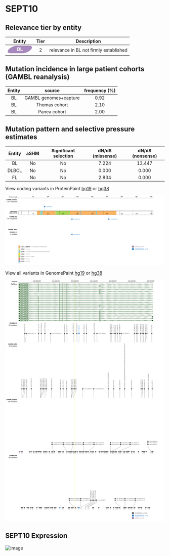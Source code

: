 # SEPT10

## Relevance tier by entity

|Entity|Tier|Description                           |
|:------:|:----:|--------------------------------------|
|![BL](images/icons/BL_tier2.png)    |2   |relevance in BL not firmly established|

## Mutation incidence in large patient cohorts (GAMBL reanalysis)

|Entity|source               |frequency (%)|
|:------:|:---------------------:|:-------------:|
|BL    |GAMBL genomes+capture|0.92         |
|BL    |Thomas cohort        |2.10         |
|BL    |Panea cohort         |2.00         |

## Mutation pattern and selective pressure estimates

|Entity|aSHM|Significant selection|dN/dS (missense)|dN/dS (nonsense)|
|:------:|:----:|:---------------------:|:----------------:|:----------------:|
|BL    |No  |No                   |7.224           |13.447          |
|DLBCL |No  |No                   |0.000           | 0.000          |
|FL    |No  |No                   |2.834           | 0.000          |



View coding variants in ProteinPaint [hg19](https://morinlab.github.io/LLMPP/GAMBL/SEPT10_protein.html)  or [hg38](https://morinlab.github.io/LLMPP/GAMBL/SEPT10_protein_hg38.html)

![image](images/proteinpaint/SEPT10_NM_144710.svg)

View all variants in GenomePaint [hg19](https://morinlab.github.io/LLMPP/GAMBL/SEPT10.html)  or [hg38](https://morinlab.github.io/LLMPP/GAMBL/SEPT10_hg38.html)

![image](images/proteinpaint/SEPT10.svg)
## SEPT10 Expression
![image](images/gene_expression/SEPT10_by_pathology.svg)
<!-- ORIGIN:  -->
<!-- BL: 2 -->
